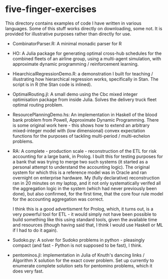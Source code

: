# five-finger-exercises

This directory contains examples of code I have written in various
languages.  Some of this stuff works directly on downloading, some
not. It is provided for illustrative purposes rather than directly for
use.

 - CombinatorParser.R: A minimal monadic parser for R

 - HO: A Julia package for generating optimal cross-hub schedules for
   the combined fleets of an airline group, using a multi-agent
   simulation, with approximate dynamic programming / reinforcement
   learning.

 - HiearchicalRegressionDemo.R: a demonstration I built for teaching /
   illustrating  how hierarchical  regression  works, specifically  in
   Stan.  The script is in R (the Stan code is inlined).

 - OptimalRouting.jl: A small demo using the Cbc mixed integer
   optimisation package from inside Julia. Solves the delivery truck
   fleet optimal routing problem.

 - ResourcePlanningDemo.hs: An implementation in Haskell of the blood
   bank problem from Powell, Approximate Dynamic Programming. There is
   some original work here - this shows how to extend an arbitrary
   mixed-integer model with (low dimensional) convex expectation
   functions for the purposes of tackling multi-period / multi-echelon
   problems.

 - RA: A complete - production scale - reconstruction of the ETL for
   risk accounting for a large bank, in Prolog.  I built this for
   testing purposes for a bank that was trying to merge two such
   systems (it started as a personal attempt to understand the
   accounting logic).  The original system for which this is a
   reference model was in Oracle and ran overnight on enterprise
   hardware. My (fully declarative) reconstruction ran in 20 minutes
   on my laptop, and it not only systematically verifed all the
   aggregation logic in the system (which had never previously been
   done), but also confirmed, for the first time, that the core four
   rule model for the accounting aggregation was correct.

   I think this is a good advertisment for Prolog, which, it turns
   out, is a very powerful tool for ETL - it would simply not have
   been possible to build something like this using standard tools,
   given the available time and resources (though having said that, I
   think I would use Haskell or ML if I had to do it again).

 - Sudoko.py: A solver for Sudoko problems in python - pleasingly
   compact (and fast - Python is not supposed to be fast), I think.

 - pentominos.jl: implementation in Julia of Knuth's dancing links /
   Algorithm X solution for the exact cover problem.  Set up currently
   to enumerate complete solution sets for pentomino problems, which
   it does very fast.


